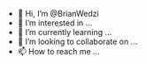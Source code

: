 
- 👋 Hi, I’m @BrianWedzi
- 👀 I’m interested in ...
- 🌱 I’m currently learning ...
- 💞️ I’m looking to collaborate on ...
- 📫 How to reach me ...

<!---
BrianWedzi/BrianWedzi is a ✨ special ✨ repository because its `README.md` (this file) appears on your GitHub profile.
You can click the Preview link to take a look at your changes.
--->
